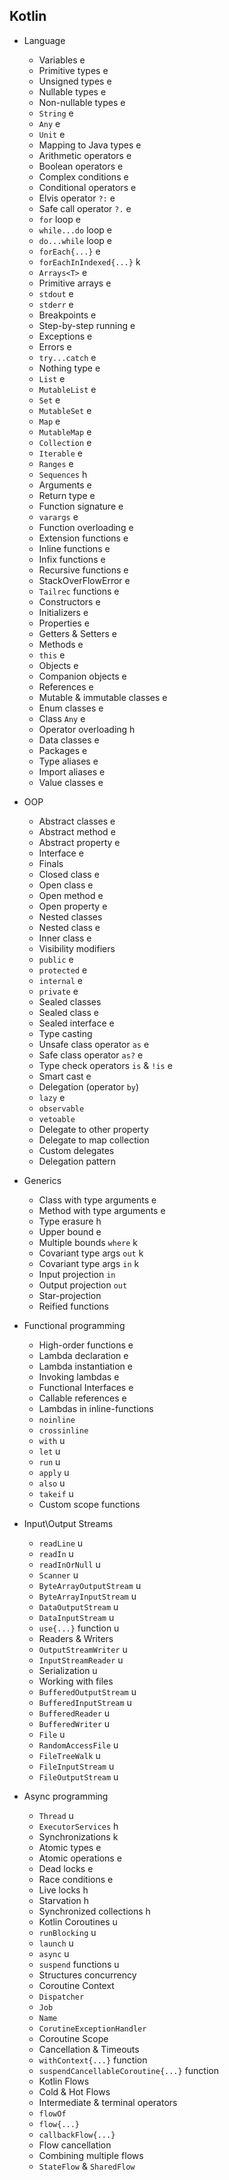 ## Kotlin
- Language
  - Variables e
  - Primitive types e
  - Unsigned types e
  - Nullable types e
  - Non-nullable types e
  - `String` e
  - `Any` e
  - `Unit` e
  - Mapping to Java types e
  - Arithmetic operators e
  - Boolean operators e
  - Complex conditions e
  - Conditional operators e
  - Elvis operator `?:` e
  - Safe call operator `?.` e
  - `for` loop e
  - `while...do` loop e
  - `do...while` loop e
  - `forEach{...}` e
  - `forEachInIndexed{...}` k
  - `Arrays<T>` e
  - Primitive arrays e
  - `stdout` e
  - `stderr` e
  - Breakpoints e
  - Step-by-step running e
  - Exceptions e
  - Errors e
  - `try...catch` e
  - Nothing type e
  - `List` e
  - `MutableList` e
  - `Set` e
  - `MutableSet` e
  - `Map` e
  - `MutableMap` e
  - `Collection` e
  - `Iterable` e
  - `Ranges` e
  - `Sequences` h
  - Arguments e
  - Return type e
  - Function signature e
  - `varargs` e
  - Function overloading e
  - Extension functions e
  - Inline functions e
  - Infix functions e
  - Recursive functions e
  - StackOverFlowError e
  - `Tailrec` functions e
  - Constructors e
  - Initializers e
  - Properties e
  - Getters & Setters e
  - Methods e
  - `this` e
  - Objects e
  - Companion objects e
  - References e
  - Mutable & immutable classes e
  - Enum classes e
  - Class `Any` e
  - Operator overloading h
  - Data classes e
  - Packages e
  - Type aliases e
  - Import aliases e
  - Value classes e

- OOP
  - Abstract classes e
  - Abstract method e
  - Abstract property e
  - Interface e
  - Finals
  - Closed class e
  - Open class  e
  - Open method e
  - Open property e
  - Nested classes
  - Nested class e
  - Inner class e
  - Visibility modifiers
  - `public` e
  - `protected` e
  - `internal` e
  - `private` e
  - Sealed classes
  - Sealed class e
  - Sealed interface e
  - Type casting
  - Unsafe class operator `as` e
  - Safe class operator `as?` e
  - Type check operators `is` & `!is` e
  - Smart cast e
  - Delegation (operator `by`)
  - `lazy` e
  - `observable`
  - `vetoable`
  - Delegate to other property
  - Delegate to map collection
  - Custom delegates
  - Delegation pattern

- Generics
  - Class with type arguments e
  - Method with type arguments e
  - Type erasure h
  - Upper bound e
  - Multiple bounds `where` k
  - Covariant type args `out` k
  - Covariant type args `in` k
  - Input projection `in`
  - Output projection `out`
  - Star-projection
  - Reified functions

- Functional programming
  - High-order functions  e
  - Lambda declaration e
  - Lambda instantiation e
  - Invoking lambdas e
  - Functional Interfaces e
  - Callable references e
  - Lambdas in inline-functions
  - `noinline`
  - `crossinline`
  - `with` u
  - `let` u
  - `run` u
  - `apply` u
  - `also` u
  - `takeif` u
  - Custom scope functions

- Input\Output Streams
  - `readLine` u
  - `readIn` u
  - `readInOrNull` u
  - `Scanner` u
  - `ByteArrayOutputStream` u
  - `ByteArrayInputStream` u
  - `DataOutputStream` u
  - `DataInputStream` u
  - `use{...}` function u
  - Readers & Writers
  - `OutputStreamWriter` u
  - `InputStreamReader` u
  - Serialization u
  - Working with files
  - `BufferedOutputStream` u
  - `BufferedInputStream` u
  - `BufferedReader` u
  - `BufferedWriter` u
  - `File` u
  - `RandomAccessFile` u
  - `FileTreeWalk` u
  - `FileInputStream` u
  - `FileOutputStream` u

- Async programming
  - `Thread` u
  - `ExecutorServices` h
  - Synchronizations k
  - Atomic types e
  - Atomic operations e
  - Dead locks e
  - Race conditions e
  - Live locks h
  - Starvation h
  - Synchronized collections h
  - Kotlin Coroutines u
  - `runBlocking` u
  - `launch` u
  - `async` u
  - `suspend` functions u
  - Structures concurrency
  - Coroutine Context
  - `Dispatcher`
  - `Job`
  - `Name`
  - `CorutineExceptionHandler`
  - Coroutine Scope
  - Cancellation & Timeouts
  - `withContext{...}` function
  - `suspendCancellableCoroutine{...}` function
  - Kotlin Flows
  - Cold & Hot Flows
  - Intermediate & terminal operators
  - `flowOf`
  - `flow{...}`
  - `callbackFlow{...}`
  - Flow cancellation
  - Combining multiple flows
  - `StateFlow` & `SharedFlow`
